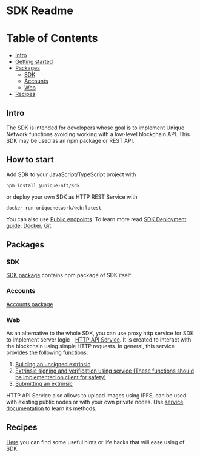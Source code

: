 # SDK Readme

# Table of Contents

- [Intro](#intro)
- [Getting started](#how-to-start)
- [Packages](#packages)
  - [SDK](#sdk)
  - [Accounts](#accounts)
  - [Web](#web)
- [Recipes](#recipes)

## Intro

The SDK is intended for developers whose goal is to implement Unique Network functions avoiding working with a low-level blockchain API.
This SDK may be used as an npm package or REST API.

## How to start

Add SDK to your JavaScript/TypeScript project with

```
npm install @unique-nft/sdk
```

or deploy your own SDK as HTTP REST Service with

```
docker run uniquenetwork/web:latest
```

You can also use [Public endpoints](./web.md#public-endpoints).
To learn more read [SDK Deployment guide](./web.md#sdk-deployment---getting-started-guide): [Docker](./web.md#docker), [Git](./web.md#git).

## Packages

### SDK

[SDK package](./sdk.md) contains npm package of SDK itself.

### Accounts

[Accounts package](./accounts.md)

### Web

As an alternative to the whole SDK, you can use proxy http serviсe for SDK to implement server logic - [HTTP API Service](./web.md).
It is created to interact with the blockchain using simple HTTP requests.
In general, this service provides the following functions:

1.  [Building an unsigned extrinsic](./web.md#build-unsigned-extrinsic)
2.  [Extrinsic signing and verification using service (These functions should be implemented on client for safety)](./web.md#sign-an-extrinsic)
3.  [Submitting an extrinsic](./web.md#Submit-extrinsic)

HTTP API Service also allows to upload images using IPFS, can be used with existing public nodes or with your own private nodes.
Use [service documentation](./web.md#readme) to learn its methods.

## Recipes

[Here](./recipes.md) you can find some useful hints or life hacks that will ease using of SDK.